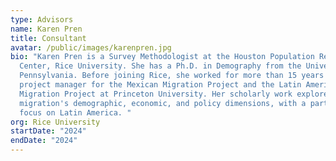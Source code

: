 ```yaml
---
type: Advisors
name: Karen Pren
title: Consultant
avatar: /public/images/karenpren.jpg
bio: "Karen Pren is a Survey Methodologist at the Houston Population Research
  Center, Rice University. She has a Ph.D. in Demography from the University of
  Pennsylvania. Before joining Rice, she worked for more than 15 years as the
  project manager for the Mexican Migration Project and the Latin American
  Migration Project at Princeton University. Her scholarly work explores
  migration's demographic, economic, and policy dimensions, with a particular
  focus on Latin America. "
org: Rice University
startDate: "2024"
endDate: "2024"
---
```

